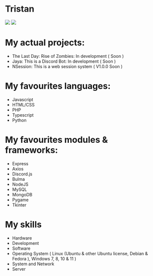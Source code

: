 # Tristan

<img src="https://discord.c99.nl/widget/theme-4/771317042653167627.png">
<img src="https://img.shields.io/badge/hello-world!-brightgreen">


# My actual projects:

+ The Last Day: Rise of Zombies: In development ( Soon )
+ Jaya: This is a Discord Bot: In development ( Soon )
+ NSession: This is a web session system ( V1.0.0 Soon )

# My favourites languages:

+ Javascript
+ HTML/CSS
+ PHP
+ Typescript
+ Python

# My favourites modules & frameworks:

+ Express
+ Axios
+ Discord.js
+ Bulma
+ NodeJS
+ MySQL
+ MongoDB
+ Pygame
+ Tkinter

# My skills

+ Hardware
+ Development
+ Software
+ Operating System ( Linux (Ubuntu & other Ubuntu license, Debian & Fedora ), Windows 7, 8, 10 & 11 )
+ System and Network
+ Server
